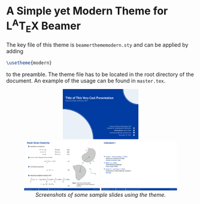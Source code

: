 # A Simple yet Modern Theme for L<sup>A</sup>T<sub>E</sub>X Beamer

The key file of this theme is `beamerthememodern.sty` and can be applied by adding
```tex
\usetheme{modern}
```
to the preamble.
The theme file has to be located in the root directory of the document.
An example of the usage can be found in `master.tex`.
<p align = "center">
    <img src = "screenshots/1.png" width = "40%"/><br>
    <img src = "screenshots/2.png" width = "40%"/> <img src = "screenshots/3.png" width = "40%"/><br>
    <i>Screenshots of some sample slides using the theme.</i>
</p>
